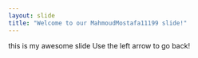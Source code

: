 ```yaml
---
layout: slide
title: "Welcome to our MahmoudMostafa11199 slide!"
---
```

this is my awesome slide
Use the left arrow to go back!
